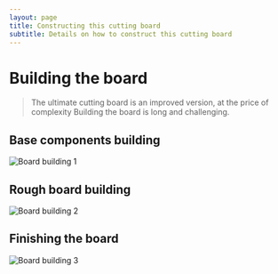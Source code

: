 ```yaml
---
layout: page
title: Constructing this cutting board
subtitle: Details on how to construct this cutting board
---
```


# Building the board
> The ultimate cutting board is an improved version, at the price of complexity
> Building the board is long and challenging.


## Base components building

![Board building 1]({{site.url}}/img/build/building_process/building_process_1.jpg)

## Rough board building

![Board building 2]({{site.url}}/img/build/building_process/building_process_2.jpg)

## Finishing the board

![Board building 3]({{site.url}}/img/build/building_process/building_process_3.jpg)


